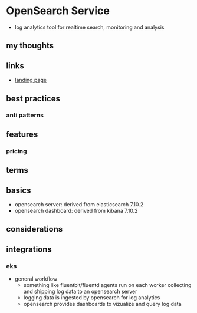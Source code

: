# OpenSearch Service

- log analytics tool for realtime search, monitoring and analysis

## my thoughts

## links

- [landing page](https://aws.amazon.com/opensearch-service/?did=ap_card&trk=ap_card)

## best practices

### anti patterns

## features

### pricing

## terms

## basics

- opensearch server: derived from elasticsearch 7.10.2
- opensearch dashboard: derived from kibana 7.10.2

## considerations

## integrations

### eks

- general workflow
  - something like fluentbit/fluentd agents run on each worker collecting and shipping log data to an opensearch server
  - logging data is ingested by opensearch for log analytics
  - opensearch provides dashboards to vizualize and query log data
